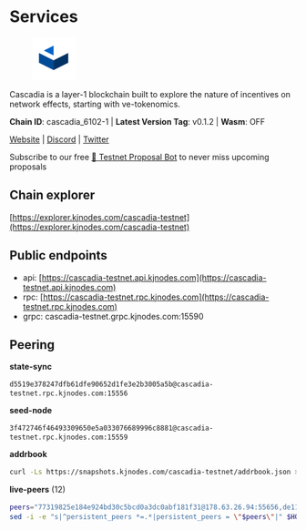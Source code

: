 # Services

<figure><img src="https://raw.githubusercontent.com/kj89/cosmos-images/main/logos/cascadia.png" alt=""><figcaption></figcaption></figure>

Cascadia is a layer-1 blockchain built to explore the  nature of incentives on network effects, starting  with ve-tokenomics.

**Chain ID**: cascadia_6102-1 | **Latest Version Tag**: v0.1.2 | **Wasm**: OFF

[Website](https://www.cascadia.foundation) | [Discord](https://discord.gg/cascadia) | [Twitter](https://twitter.com/CascadiaSystems)



Subscribe to our free [🤖 Testnet Proposal Bot](https://t.me/kjnodes_testnet_proposal_bot) to never miss upcoming proposals


## Chain explorer
[https://explorer.kjnodes.com/cascadia-testnet](https://explorer.kjnodes.com/cascadia-testnet)

## Public endpoints

* api: [https://cascadia-testnet.api.kjnodes.com](https://cascadia-testnet.api.kjnodes.com)
* rpc: [https://cascadia-testnet.rpc.kjnodes.com](https://cascadia-testnet.rpc.kjnodes.com)
* grpc: cascadia-testnet.grpc.kjnodes.com:15590

## Peering

**state-sync**

```text
d5519e378247dfb61dfe90652d1fe3e2b3005a5b@cascadia-testnet.rpc.kjnodes.com:15556
```

**seed-node**

```text
3f472746f46493309650e5a033076689996c8881@cascadia-testnet.rpc.kjnodes.com:15559
```

**addrbook**
```bash
curl -Ls https://snapshots.kjnodes.com/cascadia-testnet/addrbook.json > $HOME/.cascadiad/config/addrbook.json
```

**live-peers** (12)
```bash
peers="77319825e184e924bd30c5bcd0a3dc0abf181f31@178.63.26.94:55656,de11c79dab6ea248fb72f9d93c2ff0eace14a5ac@94.250.201.130:26656,9b001d0659be174ae662709e3cbcd8c6b1d3254d@184.174.33.18:26656,cd9b30d8839e0633249ab9b5e00eb9544cdf701d@65.109.122.93:26656,c6e3921222655345d8296353994e917f13a1b4a1@65.109.92.79:40656,4acd189e415b563c486fb6063410c23ea75f4971@38.242.139.243:55656,2fb0a8dd1c16b363d779229ab009479e0e60b7c1@95.129.57.179:36656,d3e1ce95ac1e2830296eff1c952b89d6c3d84f7a@217.197.117.53:61256,e998e27320bbef8f008cce775f7ca353f6434770@212.90.121.110:26656,7c6d883b40b52ac245f74555a9d8cdcf9419ebaa@65.21.7.51:26656,97a5c1de5dc145baf35e92ad56cd8015a3d4c2bb@45.10.154.249:18656,d5519e378247dfb61dfe90652d1fe3e2b3005a5b@65.109.68.190:15556"
sed -i -e "s|^persistent_peers *=.*|persistent_peers = \"$peers\"|" $HOME/.cascadiad/config/config.toml
```
